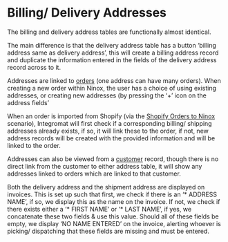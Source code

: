 # Billing/ Delivery Addresses

The billing and delivery address tables are functionally almost identical.

The main difference is that the delivery address table has a button ‘billing address same as delivery address’, this will create a billing address record and duplicate the information entered in the fields of the delivery address record across to it.

Addresses are linked to [orders](salesOrders.md) (one address can have many orders). When creating a new order within Ninox, the user has a choice of using existing addresses, or creating new addresses (by pressing the ‘+’ icon on the address fields’

When an order is imported from Shopify (via the [Shopify Orders to Ninox](../integromatScenarios/shopifyOrdersToNinox.md) scenario), Integromat will first check if a corresponding billing/ shipping addresses already exists, if so, it will link these to the order, if not, new address records will be created with the provided information and will be linked to the order.

Addresses can also be viewed from a [customer](customer.md) record, though there is no direct link from the customer to either address table, it will show any addresses linked to orders which are linked to that customer.

Both the delivery address and the shipment address are displayed on invoices. This is set up such that first, we check if there is an ‘\* ADDRESS NAME’, if so, we display this as the name on the invoice. If not, we check if there exists either a ‘\* FIRST NAME’ or ‘\* LAST NAME’, if yes, we concatenate these two fields & use this value. Should all of these fields be empty, we display ‘NO NAME ENTERED’ on the invoice, alerting whoever is picking/ dispatching that these fields are missing and must be entered.
